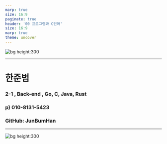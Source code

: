 ```yaml
---
marp: true
size: 16:9
paginate: true
header: '00 프로그램과 C언어'
size: 16:9
marp: true
theme: uncover
---
```


![bg height:300](https://s3-ap-northeast-2.amazonaws.com/opentutorials-user-file/course/1/5641.png)


---

# 한준범
### 2-1 , Back-end , Go, C, Java, Rust
### p) 010-8131-5423
### GitHub: JunBumHan

---

![bg height:300](https://s3-ap-northeast-2.amazonaws.com/opentutorials-user-file/course/1/5645.png)